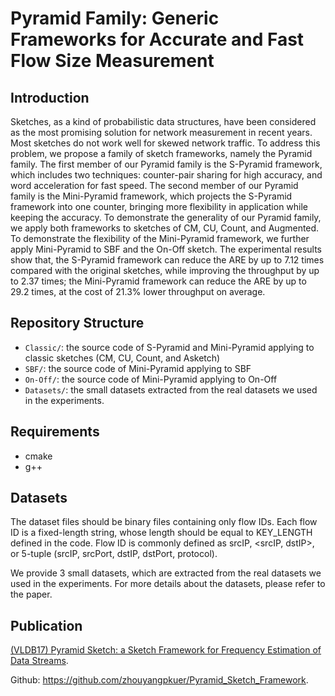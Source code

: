 # Pyramid Family: Generic Frameworks for Accurate and Fast Flow Size Measurement


## Introduction
Sketches, as a kind of probabilistic data structures, have been considered as the most promising solution for network measurement in recent years. Most sketches do not work well for skewed network traffic. To address this problem, we propose a family of sketch frameworks, namely the Pyramid family. The first member of our Pyramid family is the S-Pyramid framework, which includes two techniques: counter-pair sharing for high accuracy, and word acceleration for fast speed. The second member of our Pyramid family is the Mini-Pyramid framework, which projects the S-Pyramid framework into one counter, bringing more flexibility in application while keeping the accuracy. To demonstrate the generality of our Pyramid family, we apply both frameworks to sketches of CM, CU, Count, and Augmented. To demonstrate the flexibility of the Mini-Pyramid framework, we further apply Mini-Pyramid to SBF and the On-Off sketch. The experimental results show that, the S-Pyramid framework can reduce the ARE by up to 7.12 times compared with the original sketches, while improving the throughput by up to 2.37 times; the Mini-Pyramid framework can reduce the ARE by up to 29.2 times, at the cost of 21.3% lower throughput on average.


## Repository Structure
*  `Classic/`: the source code of S-Pyramid and Mini-Pyramid applying to classic sketches (CM, CU, Count, and Asketch)
*  `SBF/`: the source code of Mini-Pyramid applying to SBF
*  `On-Off/`: the source code of Mini-Pyramid applying to On-Off
*  `Datasets/`: the small datasets extracted from the real datasets we used in the experiments.


## Requirements
- cmake
- g++


## Datasets
The dataset files should be binary files containing only flow IDs. Each flow ID is a fixed-length string, whose length should be equal to KEY_LENGTH defined in the code. Flow ID is commonly defined as srcIP, <srcIP, dstIP>, or 5-tuple (srcIP, srcPort, dstIP, dstPort, protocol).

We provide 3 small datasets, which are extracted from the real datasets we used in the experiments. For more details about the datasets, please refer to the paper.


## Publication
[(VLDB17) Pyramid Sketch: a Sketch Framework for Frequency Estimation of Data Streams](https://dl.acm.org/doi/abs/10.14778/3137628.3137652).

Github: https://github.com/zhouyangpkuer/Pyramid_Sketch_Framework.
